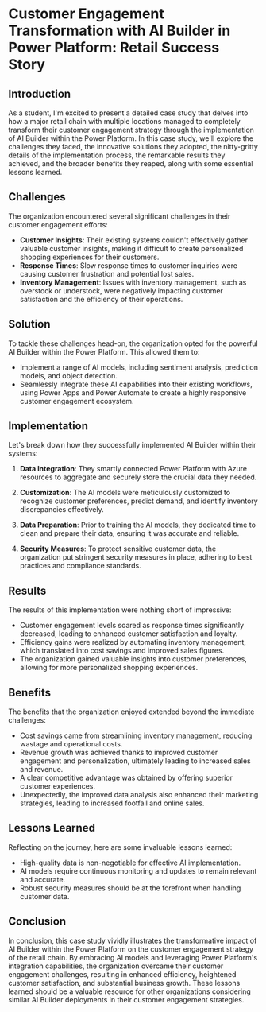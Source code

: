 # Customer Engagement Transformation with AI Builder in Power Platform: Retail Success Story

## Introduction
As a student, I'm excited to present a detailed case study that delves into how a major retail chain with multiple locations managed to completely transform their customer engagement strategy through the implementation of AI Builder within the Power Platform. In this case study, we'll explore the challenges they faced, the innovative solutions they adopted, the nitty-gritty details of the implementation process, the remarkable results they achieved, and the broader benefits they reaped, along with some essential lessons learned.

## Challenges
The organization encountered several significant challenges in their customer engagement efforts:

- **Customer Insights**: Their existing systems couldn't effectively gather valuable customer insights, making it difficult to create personalized shopping experiences for their customers.
- **Response Times**: Slow response times to customer inquiries were causing customer frustration and potential lost sales.
- **Inventory Management**: Issues with inventory management, such as overstock or understock, were negatively impacting customer satisfaction and the efficiency of their operations.

## Solution
To tackle these challenges head-on, the organization opted for the powerful AI Builder within the Power Platform. This allowed them to:

- Implement a range of AI models, including sentiment analysis, prediction models, and object detection.
- Seamlessly integrate these AI capabilities into their existing workflows, using Power Apps and Power Automate to create a highly responsive customer engagement ecosystem.

## Implementation
Let's break down how they successfully implemented AI Builder within their systems:

1. **Data Integration**: They smartly connected Power Platform with Azure resources to aggregate and securely store the crucial data they needed.

2. **Customization**: The AI models were meticulously customized to recognize customer preferences, predict demand, and identify inventory discrepancies effectively.

3. **Data Preparation**: Prior to training the AI models, they dedicated time to clean and prepare their data, ensuring it was accurate and reliable.

4. **Security Measures**: To protect sensitive customer data, the organization put stringent security measures in place, adhering to best practices and compliance standards.

## Results
The results of this implementation were nothing short of impressive:

- Customer engagement levels soared as response times significantly decreased, leading to enhanced customer satisfaction and loyalty.
- Efficiency gains were realized by automating inventory management, which translated into cost savings and improved sales figures.
- The organization gained valuable insights into customer preferences, allowing for more personalized shopping experiences.

## Benefits
The benefits that the organization enjoyed extended beyond the immediate challenges:

- Cost savings came from streamlining inventory management, reducing wastage and operational costs.
- Revenue growth was achieved thanks to improved customer engagement and personalization, ultimately leading to increased sales and revenue.
- A clear competitive advantage was obtained by offering superior customer experiences.
- Unexpectedly, the improved data analysis also enhanced their marketing strategies, leading to increased footfall and online sales.

## Lessons Learned
Reflecting on the journey, here are some invaluable lessons learned:

- High-quality data is non-negotiable for effective AI implementation.
- AI models require continuous monitoring and updates to remain relevant and accurate.
- Robust security measures should be at the forefront when handling customer data.

## Conclusion
In conclusion, this case study vividly illustrates the transformative impact of AI Builder within the Power Platform on the customer engagement strategy of the retail chain. By embracing AI models and leveraging Power Platform's integration capabilities, the organization overcame their customer engagement challenges, resulting in enhanced efficiency, heightened customer satisfaction, and substantial business growth. These lessons learned should be a valuable resource for other organizations considering similar AI Builder deployments in their customer engagement strategies.
